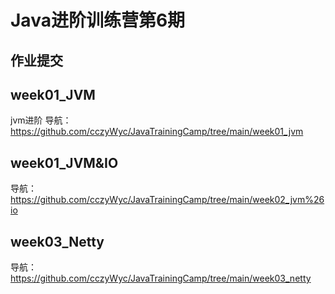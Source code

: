# Java进阶训练营第6期

## 作业提交

## week01_JVM
jvm进阶
导航：https://github.com/cczyWyc/JavaTrainingCamp/tree/main/week01_jvm

## week01_JVM&IO
导航：https://github.com/cczyWyc/JavaTrainingCamp/tree/main/week02_jvm%26io

## week03_Netty
导航：https://github.com/cczyWyc/JavaTrainingCamp/tree/main/week03_netty